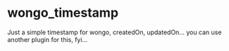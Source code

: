 wongo_timestamp
===============

Just a simple timestamp for wongo, createdOn, updatedOn... you can use another plugin for this, fyi...